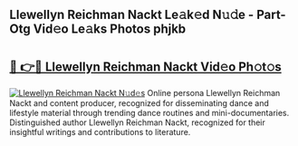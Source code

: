 ## Llewellyn Reichman Nackt Le𝚊k𝚎d N𝚞𝚍e - Part-Otg Vid𝚎o Le𝚊ks Photos phjkb

# <h2><a href="http://fb0dmt.evod.top/?m=Llewellyn+Reichman+Nackt">🔗 👉🔴 Llewellyn Reichman Nackt Vid𝚎o Ph𝚘t𝚘s</a></h2>

[![Llewellyn Reichman Nackt N𝚞d𝚎s](https://i.imgur.com/8V9OHl7.gif)](http://fb0dmt.evod.top/?m=Llewellyn+Reichman+Nackt)
Online persona Llewellyn Reichman Nackt and content producer, recognized for disseminating dance and lifestyle material through trending dance routines and mini-documentaries. Distinguished author Llewellyn Reichman Nackt, recognized for their insightful writings and contributions to literature. 
